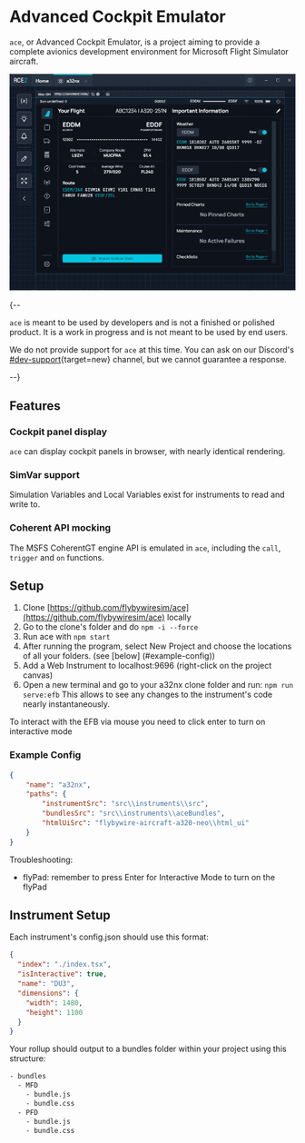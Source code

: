 #  Advanced Cockpit Emulator 

`ace`, or Advanced Cockpit Emulator, is a project aiming to provide a complete avionics development environment for Microsoft Flight Simulator aircraft.

![img.png](../assets/fbw-projects/ace-efb.png)

{--

`ace` is meant to be used by developers and is not a finished or polished product. It is a work in progress and is 
not meant to be used by end users.

We do not provide support for `ace` at this time. You can ask on our Discord's 
[#dev-support](https://discord.com/channels/738864299392630914/747622836381810739){target=new} channel, but we cannot
guarantee a response.

--}

## Features

### Cockpit panel display

`ace` can display cockpit panels in browser, with nearly identical rendering.

### SimVar support

Simulation Variables and Local Variables exist for instruments to read and write to.

### Coherent API mocking

The MSFS CoherentGT engine API is emulated in `ace`, including the `call`, `trigger` and `on` functions.

## Setup

1. Clone [https://github.com/flybywiresim/ace](https://github.com/flybywiresim/ace) locally
2. Go to the clone's folder and do `npm -i --force`
3. Run ace with `npm start`
4. After running the program, select New Project and choose the locations of all your folders. (see [below] (#example-config))
5. Add a Web Instrument to localhost:9696 (right-click on the project canvas)
6. Open a new terminal and go to your a32nx clone folder and run: `npm run serve:efb`
     This allows to see any changes to the instrument's code nearly instantaneously. 

To interact with the EFB via mouse you need to click enter to turn on interactive mode

### Example Config

```json title="Example Configuration for ace"
{
	"name": "a32nx",
	"paths": {
		"instrumentSrc": "src\\instruments\\src",
		"bundlesSrc": "src\\instruments\\aceBundles",
		"htmlUiSrc": "flybywire-aircraft-a320-neo\\html_ui"
	}
}
```

Troubleshooting:

- flyPad: remember to press Enter for Interactive Mode to turn on the flyPad

## Instrument Setup

Each instrument's config.json should use this format:
```json title="Example Instrument Configuration"
{
  "index": "./index.tsx",
  "isInteractive": true,
  "name": "DU3",
  "dimensions": {
    "width": 1480,
    "height": 1100
  }
}
```

Your rollup should output to a bundles folder within your project using this structure:
``` title="Example Folder Structure"
- bundles
  - MFD
    - bundle.js
    - bundle.css
  - PFD
    - bundle.js
    - bundle.css
```




